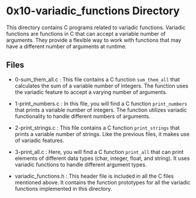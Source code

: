 # 0x10-variadic_functions Directory

This directory contains C programs related to variadic functions. Variadic functions are functions in C that can accept a variable number of arguments. They provide a flexible way to work with functions that may have a different number of arguments at runtime.

## Files

- 0-sum_them_all.c : This file contains a C function `sum_them_all` that calculates the sum of a variable number of integers. The function uses the variadic feature to accept a varying number of arguments.

-  1-print_numbers.c : In this file, you will find a C function `print_numbers` that prints a variable number of integers. The function utilizes variadic functionality to handle different numbers of arguments.

-  2-print_strings.c : This file contains a C function `print_strings` that prints a variable number of strings. Like the previous files, it makes use of variadic features.

-  3-print_all.c : Here, you will find a C function `print_all` that can print elements of different data types (char, integer, float, and string). It uses variadic functions to handle different argument types.

-  variadic_functions.h : This header file is included in all the C files mentioned above. It contains the function prototypes for all the variadic functions implemented in this directory.



